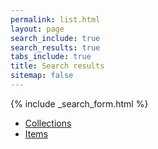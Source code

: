 ```yaml
---
permalink: list.html
layout: page
search_include: true
search_results: true
tabs_include: true
title: Search results
sitemap: false
---
```


{% include _search_form.html %}

<ul class="tabs" data-tab>
  <li class="tab-title active"><a href="#coll">Collections<span id="collcnt"></span></a></li>
  <li class="tab-title"><a href="#item">Items<span id="bndlcnt"></span></a></li>
</ul>
<div class="tabs-content">
  <div class="content active" id="coll">
    <ol id="colllist" class="alt", start="0">
    </ol>
  </div>
  <div class="content" id="item">
    <ol id="bndllist" class="alt", start="0">
    </ol>
  </div>
</div>
